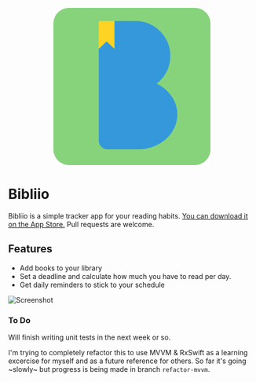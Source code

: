 <p align="center">
  <img width="320" src="assets/biblio.png"/>
</p>

# Bibliio

Bibliio is a simple tracker app for your reading habits. [You can download it on the App Store.](https://itunes.apple.com/WebObjects/MZStore.woa/wa/viewSoftware?id=1176316593&mt=8) Pull requests are welcome.

## Features

- Add books to your library
- Set a deadline and calculate how much you have to read per day. 
- Get daily reminders to stick to your schedule

![Screenshot](https://raw.githubusercontent.com/atecle/Bibliio/master/assets/screenshot.png)

### To Do
Will finish writing unit tests in the next week or so.

I'm trying to completely refactor this to use MVVM & RxSwift as a learning excercise for myself and as a future reference for others. So far it's going ~slowly~ but progress is being made in branch `refactor-mvvm`.

